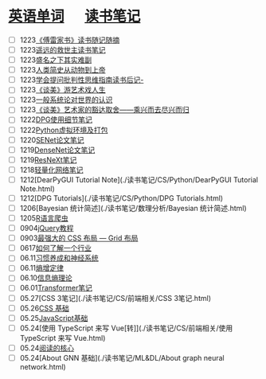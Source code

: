# [英语单词](./egls/word.html) &emsp;  [读书笔记](./%E8%AF%BB%E4%B9%A6%E7%AC%94%E8%AE%B0/) 




- [ ] 1223[《傅雷家书》读书随记随摘](./读书笔记/读书笔记-整理/《傅雷家书》读书随记随摘.html)
- [ ] 1223[遥远的救世主读书笔记](./读书笔记/读书笔记-整理/遥远的救世主读书笔记.html)
- [ ] 1223[盛名之下其实难副](./读书笔记/读书笔记-整理/盛名之下其实难副.html)
- [ ] 1223[人类简史从动物到上帝](./读书笔记/读书笔记-整理/人类简史从动物到上帝.html)
- [ ] 1223[学会提问批判性思维指南读书后记-](./读书笔记/读书笔记-整理/学会提问批判性思维指南读书后记-.html)
- [ ] 1223[《谈美》游艺术戏人生](./读书笔记/读书笔记-整理/《谈美》游艺术戏人生.html)
- [ ] 1223[一般系统论对世界的认识](./读书笔记/读书笔记-整理/一般系统论对世界的认识.html)
- [ ] 1223[《谈美》艺术家的豁达取舍——乘兴而去尽兴而归](./读书笔记/读书笔记-整理/《谈美》艺术家的豁达取舍——乘兴而去尽兴而归.html)
- [ ] 1222[DPG使用细节笔记](./读书笔记/CS/Python/DPG使用细节笔记.html)
- [ ] 1222[Python虚拟环境及打包](./读书笔记/CS/Python/Python虚拟环境及打包.html) 
- [ ] 1220[SENet论文笔记](./读书笔记/ML&DL/CVPaper/CV-Baseline/SENet论文笔记.html)
- [ ] 1219[DenseNet论文笔记](./读书笔记/ML&DL/CVPaper/CV-Baseline/DenseNet论文笔记.html)
- [ ] 1219[ResNeXt笔记](./读书笔记/ML&DL/CVPaper/CV-Baseline/ResNeXt笔记.html)
- [ ] 1218[轻量化网络笔记](./读书笔记/ML&DL/轻量化网络/轻量化网络笔记.html)
- [ ] 1212[DearPyGUI Tutorial Note](./读书笔记/CS/Python/DearPyGUI Tutorial Note.html)
- [ ] 1212[DPG Tutorials](./读书笔记/CS/Python/DPG Tutorials.html)
- [ ] 1206[Bayesian 统计简述](./读书笔记/数理分析/Bayesian 统计简述.html) 
- [ ] 1205[R语言爬虫](./读书笔记/CS/R语言学习笔记/R语言爬虫.html)
- [ ] 0904[jQuery教程](https://www.runoob.com/jquery/jquery-tutorial.html) 
- [ ] 0903[最强大的 CSS 布局 — Grid 布局](https://juejin.im/post/6854573220306255880) 
- [ ] 0617[如何了解一个行业](./读书笔记/IDEA整理/如何了解一个行业.html)
- [ ] 06.11[习惯养成和神经系统](./读书笔记/IDEA整理/习惯养成和神经系统.html) 
- [ ] 06.11[熵增定律](./读书笔记/IDEA整理/熵增定律.html) 
- [ ] 06.10[信息熵理论](./读书笔记/IDEA整理/信息熵理论.html) 
- [ ] 06.01[Transformer笔记](./读书笔记/ML&DL/NLP/Transformer笔记.html) 
- [ ] 05.27[CSS 3笔记](./读书笔记/CS/前端相关/CSS 3笔记.html) 
- [ ] 05.26[CSS 基础](./读书笔记/CS/前端相关/CSS基础.html) 
- [ ] 05.25[JavaScript基础](./读书笔记/CS/前端相关/JavaScript基础.html) 
- [ ] 05.24[使用 TypeScript 来写 Vue[转]](./读书笔记/CS/前端相关/使用 TypeScript 来写 Vue.html) 
- [ ] 05.24[阅读的核心](./读书笔记/IDEA整理/阅读的核心.html) 
- [ ] 05.24[About GNN 基础](./读书笔记/ML&DL/About graph neural network.html) 
